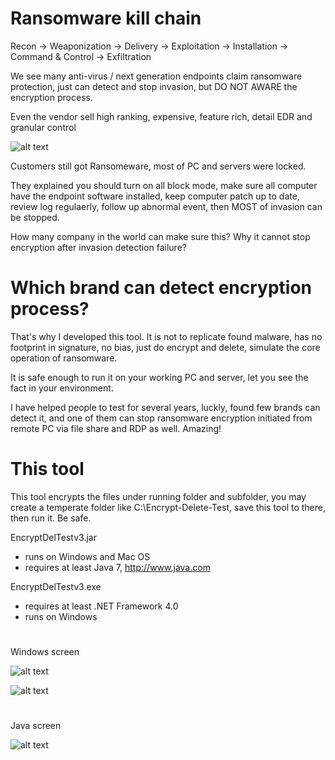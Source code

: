 # Ransomware kill chain

Recon -> Weaponization -> Delivery -> Exploitation -> Installation -> Command & Control -> Exfiltration

We see many anti-virus / next generation endpoints claim ransomware protection, just can detect and stop invasion, but DO NOT AWARE the encryption process.

Even the vendor sell high ranking, expensive, feature rich, detail EDR and granular control

![alt text](https://i1.wp.com/sandiegofreepress.org/wp-content/uploads/2015/12/gold-toilet-paper.jpg?fit=240%2C210&ssl=1)

Customers still got Ransomeware, most of PC and servers were locked.

They explained you should turn on all block mode, make sure all computer have the endpoint software installed, keep computer patch up to date, review log regulaerly, follow up abnormal event, then MOST of invasion can be stopped.

How many company in the world can make sure this?  Why it cannot stop encryption after invasion detection failure?


# Which brand can detect encryption process?

That's why I developed this tool.  It is not to replicate found malware, has no footprint in signature, no bias, just do encrypt and delete, simulate the core operation of ransomware.

It is safe enough to run it on your working PC and server, let you see the fact in your environment.

I have helped people to test for several years, luckly, found few brands can detect it, and one of them can stop ransomware encryption initiated from remote PC via file share and RDP as well.  Amazing!


# This tool

This tool encrypts the files under running folder and subfolder, you may create a temperate folder like C:\Encrypt-Delete-Test\, save this tool to there, then run it.  Be safe.

EncryptDelTestv3.jar
- runs on Windows and Mac OS
- requires at least Java 7, http://www.java.com

EncryptDelTestv3.exe
- requires at least .NET Framework 4.0
- runs on Windows


#

Windows screen


![alt text](https://raw.githubusercontent.com/eddiechu/Encrypt-Delete-Test/main/Image/screen01.png)

![alt text](https://raw.githubusercontent.com/eddiechu/Encrypt-Delete-Test/main/Image/screen03.png)


#

Java screen

![alt text](https://raw.githubusercontent.com/eddiechu/Encrypt-Delete-Test/main/Image/screen04.png)
